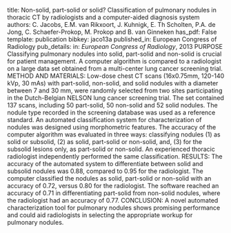 title: Non-solid, part-solid or solid? Classification of pulmonary nodules in thoracic CT by radiologists and a computer-aided diagnosis system
authors: C. Jacobs, E.M. van Rikxoort, J. Kuhnigk, E. Th Scholten, P.A. de Jong, C. Schaefer-Prokop, M. Prokop and B. van Ginneken
has_pdf: False
template: publication
bibkey: jaco13a
published_in: European Congress of Radiology
pub_details: in: <i>European Congress of Radiology</i>, 2013
PURPOSE Classifying pulmonary nodules into solid, part-solid and non-solid is crucial for patient management. A computer algorithm is compared to a radiologist on a large data set obtained from a multi-center lung cancer screening trial. METHOD AND MATERIALS: Low-dose chest CT scans (16x0.75mm, 120-140 kVp, 30 mAs) with part-solid, non-solid, and solid nodules with a diameter between 7 and 30 mm, were randomly selected from two sites participating in the Dutch-Belgian NELSON lung cancer screening trial. The set contained 137 scans, including 50 part-solid, 50 non-solid and 52 solid nodules. The nodule type recorded in the screening database was used as a reference standard. An automated classification system for characterization of nodules was designed using morphometric features. The accuracy of the computer algorithm was evaluated in three ways: classifying nodules (1) as solid or subsolid, (2) as solid, part-solid or non-solid, and, (3) for the subsolid lesions only, as part-solid or non-solid. An experienced thoracic radiologist independently performed the same classification. RESULTS: The accuracy of the automated system to differentiate between solid and subsolid nodules was 0.88, compared to 0.95 for the radiologist. The computer classified the nodules as solid, part-solid or non-solid with an accuracy of 0.72, versus 0.80 for the radiologist. The software reached an accuracy of 0.71 in differentiating part-solid from non-solid nodules, where the radiologist had an accuracy of 0.77. CONCLUSION: A novel automated characterization tool for pulmonary nodules shows promising performance and could aid radiologists in selecting the appropriate workup for pulmonary nodules.

